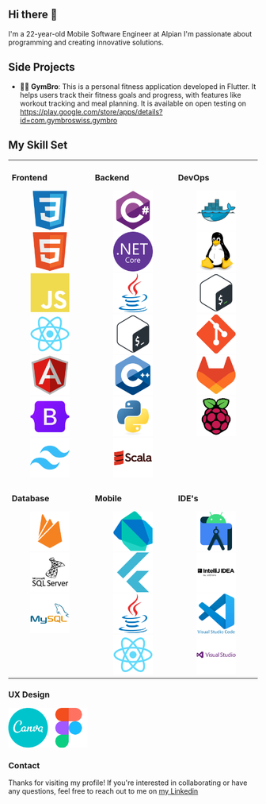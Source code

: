 ## Hi there 👋


I'm a 22-year-old Mobile Software Engineer at Alpian
I'm passionate about programming and creating innovative solutions. 


## Side Projects

- 🏋️‍♀️ **GymBro**: This is a personal fitness application developed in Flutter. It helps users track their fitness goals and progress, with features like workout tracking and meal planning. It is available on open testing on https://play.google.com/store/apps/details?id=com.gymbroswiss.gymbro

## My Skill Set  
<table><tr><td valign="top" width="33%">

### Frontend  
<div align="center">  
  <img src="https://raw.githubusercontent.com/devicons/devicon/master/icons/css3/css3-original.svg" alt="css3" width="80" height="80"/> <img src="https://raw.githubusercontent.com/devicons/devicon/master/icons/html5/html5-original.svg" alt="html5" width="80" height="80"/>
<img src="https://raw.githubusercontent.com/devicons/devicon/master/icons/javascript/javascript-plain.svg" alt="javascript" width="80" height="80"/>
<img src="https://raw.githubusercontent.com/devicons/devicon/master/icons/react/react-original.svg" alt="react" width="80" height="80"/>
<img src="https://raw.githubusercontent.com/devicons/devicon/master/icons/angularjs/angularjs-original.svg" alt="angular" width="80" height="80"/>
<img src="https://raw.githubusercontent.com/devicons/devicon/master/icons/bootstrap/bootstrap-original.svg" alt="bootstrap" width="80" height="80"/>
<img src="https://raw.githubusercontent.com/devicons/devicon/master/icons/tailwindcss/tailwindcss-plain.svg" alt="bootstrap" width="80" height="80"/>
</div>

</td><td valign="top" width="33%">



### Backend  
<div align="center">  
<img src="https://raw.githubusercontent.com/devicons/devicon/master/icons/csharp/csharp-original.svg" alt="csharp" width="80" height="80"/>
<img src="https://raw.githubusercontent.com/devicons/devicon/master/icons/dotnetcore/dotnetcore-original.svg" alt=".NET" width="80" height="80"/>
<img src="https://raw.githubusercontent.com/devicons/devicon/master/icons/java/java-original.svg" alt="java" width="80" height="80"/>
<img src="https://raw.githubusercontent.com/devicons/devicon/master/icons/bash/bash-plain.svg" alt="bash" width="80" height="80"/>
<img src="https://raw.githubusercontent.com/devicons/devicon/master/icons/cplusplus/cplusplus-original.svg" alt="cplusplus" width="80" height="80"/>
<img src="https://raw.githubusercontent.com/devicons/devicon/master/icons/python/python-original.svg" alt="python" width="80" height="80"/>
<img src="https://raw.githubusercontent.com/devicons/devicon/master/icons/scala/scala-original-wordmark.svg" alt="scala" width="80" height="80"/> 
</div>

</td><td valign="top" width="33%">



### DevOps  
<div align="center">  
<img src="https://raw.githubusercontent.com/devicons/devicon/master/icons/docker/docker-original.svg" alt="cplusplus" width="80" height="80"/>
<img src="https://raw.githubusercontent.com/devicons/devicon/master/icons/linux/linux-original.svg" alt="python" width="80" height="80"/>
<img src="https://raw.githubusercontent.com/devicons/devicon/master/icons/bash/bash-original.svg" alt="scala" width="80" height="80"/> 
<img src="https://raw.githubusercontent.com/devicons/devicon/master/icons/git/git-original.svg" alt="scala" width="80" height="80"/> 
<img src="https://raw.githubusercontent.com/devicons/devicon/master/icons/gitlab/gitlab-original.svg" alt="scala" width="80" height="80"/> <img src="https://raw.githubusercontent.com/devicons/devicon/master/icons/raspberrypi/raspberrypi-original.svg" alt="raspberrypi" width="80" height="80"/>
</div>

</td></tr>
<tr><td valign="top" width="33%">



### Database  
<div align="center">  
  <img src="https://raw.githubusercontent.com/devicons/devicon/master/icons/firebase/firebase-plain.svg" alt="firebase" width="80" height="80"/><img src="https://raw.githubusercontent.com/devicons/devicon/master/icons/microsoftsqlserver/microsoftsqlserver-plain-wordmark.svg" alt="microsoftsqlserver" width="80" height="80"/><img src="https://raw.githubusercontent.com/devicons/devicon/master/icons/mysql/mysql-original-wordmark.svg" alt="mysql" width="80" height="80"/>

</div>

</td><td valign="top" width="33%">



### Mobile  
<div align="center">  

<img src="https://raw.githubusercontent.com/devicons/devicon/master/icons/dart/dart-original.svg" alt="dart" width="80" height="80"/>
<img src="https://raw.githubusercontent.com/devicons/devicon/master/icons/flutter/flutter-plain.svg" alt="flutter" width="80" height="80"/>
<img src="https://raw.githubusercontent.com/devicons/devicon/master/icons/java/java-original.svg" alt="java" width="80" height="80"/>
<img src="https://raw.githubusercontent.com/devicons/devicon/master/icons/react/react-original.svg" alt="react" width="80" height="80"/>


  
</div>

</td><td valign="top" width="33%">



### IDE's  
<div align="center">  
  <img src="https://raw.githubusercontent.com/devicons/devicon/master/icons/androidstudio/androidstudio-original.svg" alt="Android Studio" width="80" height="80"/><img src="https://raw.githubusercontent.com/devicons/devicon/master/icons/intellij/intellij-plain-wordmark.svg" alt="intellij" width="80" height="80"/><img src="https://raw.githubusercontent.com/devicons/devicon/master/icons/vscode/vscode-original-wordmark.svg" alt="vscode" width="80" height="80"/><img src="https://raw.githubusercontent.com/devicons/devicon/master/icons/visualstudio/visualstudio-plain-wordmark.svg" alt="visualstudio" width="80" height="80"/>

</div>

</td></tr></table>  

### UX Design
<img src="https://raw.githubusercontent.com/devicons/devicon/master/icons/canva/canva-original.svg" alt="canva" width="80" height="80"/><img src="https://raw.githubusercontent.com/devicons/devicon/master/icons/figma/figma-original.svg" alt="figma" width="80" height="80"/>



### Contact

Thanks for visiting my profile! If you're interested in collaborating or have any questions, feel free to reach out to me on
<a href="https://www.linkedin.com/in/ndevanthery/">my Linkedin <a/>


